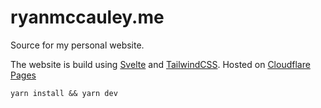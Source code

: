# ryanmccauley.me

Source for my personal website.

The website is build using [Svelte](https://kit.svelte.dev/) and [TailwindCSS](https://www.tailwindcss.com/). Hosted on [Cloudflare Pages](https://www.pages.dev/)

`yarn install && yarn dev`
